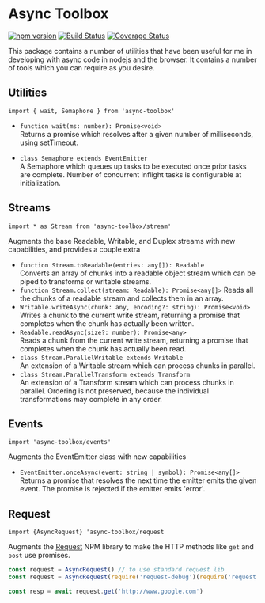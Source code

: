 # Async Toolbox

[![npm version](https://badge.fury.io/js/async-toolbox.svg)](https://badge.fury.io/js/async-toolbox)
[![Build Status](https://travis-ci.org/gburgett/async-toolbox.svg?branch=master)](https://travis-ci.org/gburgett/async-toolbox)
[![Coverage Status](https://coveralls.io/repos/github/gburgett/async-toolbox/badge.svg?branch=master)](https://coveralls.io/github/gburgett/async-toolbox?branch=master)

This package contains a number of utilities that have been useful for me in developing
with async code in nodejs and the browser.  It contains a number of tools which
you can require as you desire.

## Utilities

`import { wait, Semaphore } from 'async-toolbox'`

* `function wait(ms: number): Promise<void>`  
  Returns a promise which resolves after a given number of milliseconds, using setTimeout.

* `class Semaphore extends EventEmitter`  
    A Semaphore which queues up tasks to be executed once prior tasks are complete.
    Number of concurrent inflight tasks is configurable at initialization.

## Streams

`import * as Stream from 'async-toolbox/stream'`

Augments the base Readable, Writable, and Duplex streams with new capabilities, and provides a couple extra

* `function Stream.toReadable(entries: any[]): Readable`  
  Converts an array of chunks into a readable object stream which can be piped to transforms or writable streams.
* `function Stream.collect(stream: Readable): Promise<any[]>`
  Reads all the chunks of a readable stream and collects them in an array.
* `Writable.writeAsync(chunk: any, encoding?: string): Promise<void>`  
  Writes a chunk to the current write stream, returning a promise that completes when the chunk has actually been written.
* `Readable.readAsync(size?: number): Promise<any>`  
  Reads a chunk from the current write stream, returning a promise that completes when the chunk has actually been read.
* `class Stream.ParallelWritable extends Writable`  
  An extension of a Writable stream which can process chunks in parallel.
* `class Stream.ParallelTransform extends Transform`  
  An extension of a Transform stream which can process chunks in parallel.  Ordering is not preserved, because the individual transformations may complete in any order.

## Events

`import 'async-toolbox/events'`

Augments the EventEmitter class with new capabilities

* `EventEmitter.onceAsync(event: string | symbol): Promise<any[]>`  
  Returns a promise that resolves the next time the emitter emits the given event.  The promise is rejected if the emitter emits 'error'.

## Request

`import {AsyncRequest} 'async-toolbox/request`

Augments the [Request](https://www.npmjs.com/package/request) NPM library
to make the HTTP methods like `get` and `post` use promises.

```ts
const request = AsyncRequest() // to use standard request lib
const request = AsyncRequest(require('request-debug')(require('request'))) // alternate constructor

const resp = await request.get('http://www.google.com')
```
